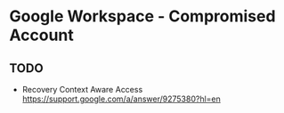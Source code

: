 # Google Workspace - Compromised Account

## TODO
- Recovery Context Aware Access https://support.google.com/a/answer/9275380?hl=en